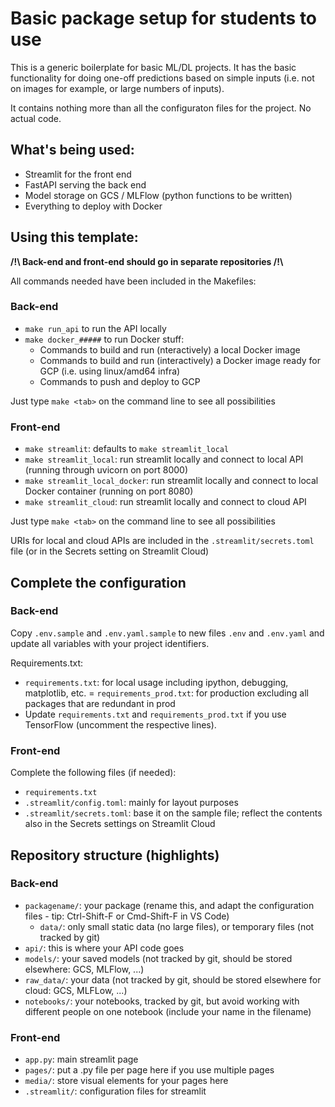 # Basic package setup for students to use

This is a generic boilerplate for basic ML/DL projects.
It has the basic functionality for doing one-off predictions based on simple inputs (i.e. not on images for example, or large numbers of inputs).

It contains nothing more than all the configuraton files for the project. No actual code.

## What's being used:
- Streamlit for the front end
- FastAPI serving the back end
- Model storage on GCS / MLFlow (python functions to be written)
- Everything to deploy with Docker

## Using this template:

**/!\   Back-end and front-end should go in separate repositories   /!\\**

All commands needed have been included in the Makefiles:

### Back-end

- `make run_api` to run the API locally
- `make docker_#####` to run Docker stuff:
  - Commands to build and run (nteractively) a local Docker image
  - Commands to build and run (interactively) a Docker image ready for GCP (i.e. using linux/amd64 infra)
  - Commands to push and deploy to GCP

Just type `make <tab>` on the command line to see all possibilities

### Front-end
- `make streamlit`: defaults to `make streamlit_local`
- `make streamlit_local`: run streamlit locally and connect to local API (running through uvicorn on port 8000)
- `make streamlit_local_docker`: run streamlit locally and connect to local Docker container (running on port 8080)
- `make streamlit_cloud`: run streamlit locally and connect to cloud API

Just type `make <tab>` on the command line to see all possibilities

URIs for local and cloud APIs are included in the `.streamlit/secrets.toml` file (or in the Secrets setting on Streamlit Cloud)


## Complete the configuration

### Back-end

Copy `.env.sample` and `.env.yaml.sample` to new files `.env` and `.env.yaml` and update all variables with your project identifiers.

Requirements.txt:
- `requirements.txt`: for local usage including ipython, debugging, matplotlib, etc.
= `requirements_prod.txt`: for production excluding all packages that are redundant in prod
- Update `requirements.txt` and `requirements_prod.txt` if you use TensorFlow (uncomment the respective lines).

### Front-end

Complete the following files (if needed):
- `requirements.txt`
- `.streamlit/config.toml`: mainly for layout purposes
- `.streamlit/secrets.toml`: base it on the sample file; reflect the contents also in the Secrets settings on Streamlit Cloud

## Repository structure (highlights)

### Back-end

- `packagename/`: your package (rename this, and adapt the configuration files - tip: Ctrl-Shift-F or Cmd-Shift-F in VS Code)
  - `data/`: only small static data (no large files), or temporary files (not tracked by git)
- `api/`: this is where your API code goes
- `models/`: your saved models (not tracked by git, should be stored elsewhere: GCS, MLFlow, ...)
- `raw_data/`: your data (not tracked by git, should be stored elsewhere for cloud: GCS, MLFLow, ...)
- `notebooks/`: your notebooks, tracked by git, but avoid working with different people on one notebook (include your name in the filename)

### Front-end

- `app.py`: main streamlit page
- `pages/`: put a .py file per page here if you use multiple pages
- `media/`: store visual elements for your pages here
- `.streamlit/`: configuration files for streamlit
